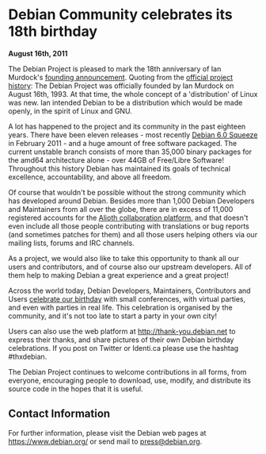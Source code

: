 
Debian Community celebrates its 18th birthday
=============================================


**August 16th, 2011**



The Debian Project is pleased to mark the 18th anniversary of Ian Murdock's
[founding
announcement](https://groups.google.com/d/msg/comp.os.linux.development/-/xty88y5OLaMJ).
Quoting from the [official project history](https://www.debian.org/doc/manuals/project-history/intro.en.html): The Debian Project was
officially founded by Ian Murdock on August 16th, 1993. At that time,
the whole concept of a 'distribution' of Linux was new. Ian intended
Debian to be a distribution which would be made openly, in the spirit
of Linux and GNU.




A lot has happened to the project and its community in the past eighteen
years. There have been eleven releases - most recently [Debian 6.0 Squeeze](https://www.debian.org/News/2011/20110205a) in February 2011 - and a huge amount of free software packaged. The
current unstable branch consists of more than 35,000 binary packages
for the amd64 architecture alone - over 44GB of Free/Libre Software!
Throughout this history Debian has maintained its goals of technical excellence,
accountability, and above all freedom.




Of course that wouldn't be possible without the strong community which has
developed around Debian. Besides more than 1,000 Debian Developers and
Maintainers from all over the globe, there are in excess of 11,000 registered accounts for
the [Alioth collaboration platform](https://alioth.debian.org/), and that
doesn't even include all those people contributing with translations or bug reports (and
sometimes patches for them) and all those users helping others via our
mailing lists, forums and IRC channels.




As a project, we would also like to take this opportunity to thank all our
users and contributors, and of course also our upstream developers. All of
them help to making Debian a great experience and a great project!




Across the world today, Debian Developers, Maintainers, Contributors and Users
[celebrate our birthday](https://wiki.debian.org/DebianDay2011)
with small conferences, with virtual parties, and even
with parties in real life. This celebration is organised by the
community, and it's not too late to start a party in your own city!




Users can also use the web platform at <http://thank-you.debian.net> to
express their thanks, and share pictures of their own Debian birthday
celebrations. If you post on Twitter or Identi.ca please use the hashtag
#thxdebian.




The Debian Project continues to welcome contributions in all forms,
from everyone, encouraging people to download, use, modify,
and distribute its source code in the hopes that it is useful.



Contact Information
-------------------


For further information, please visit the Debian web pages at
<https://www.debian.org/> or send mail to
<press@debian.org>.



